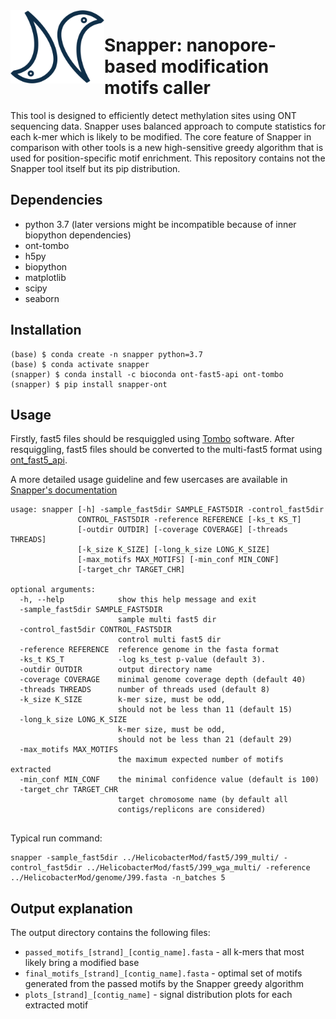 <img src="logo.png" align="left" width=150> 

# Snapper: nanopore-based modification motifs caller

This tool is designed to efficiently detect methylation sites using ONT sequencing data.
Snapper uses balanced approach to compute statistics for each k-mer which is likely to be modified.
The core feature of Snapper in comparison with other tools is a new high-sensitive greedy algorithm that is used 
for position-specific motif enrichment. This repository contains not the Snapper tool itself but its pip distribution.

## Dependencies
- python 3.7 (later versions might be incompatible because of inner biopython dependencies)
- ont-tombo
- h5py
- biopython
- matplotlib
- scipy
- seaborn

## Installation

```
(base) $ conda create -n snapper python=3.7
(base) $ conda activate snapper
(snapper) $ conda install -c bioconda ont-fast5-api ont-tombo
(snapper) $ pip install snapper-ont
```

## Usage

Firstly, fast5 files should be resquiggled using [Tombo](https://github.com/nanoporetech/tombo) software. 
After resquiggling, fast5 files should be converted to the multi-fast5 format using [ont_fast5_api](https://github.com/nanoporetech/ont_fast5_api).

A more detailed usage guideline and few usercases are available in [Snapper's documentation](https://snapper-tutorial.readthedocs.io/en/latest/index.html)

```
usage: snapper [-h] -sample_fast5dir SAMPLE_FAST5DIR -control_fast5dir
               CONTROL_FAST5DIR -reference REFERENCE [-ks_t KS_T]
               [-outdir OUTDIR] [-coverage COVERAGE] [-threads THREADS]
               [-k_size K_SIZE] [-long_k_size LONG_K_SIZE]
               [-max_motifs MAX_MOTIFS] [-min_conf MIN_CONF]
               [-target_chr TARGET_CHR]

optional arguments:
  -h, --help            show this help message and exit
  -sample_fast5dir SAMPLE_FAST5DIR
                        sample multi fast5 dir
  -control_fast5dir CONTROL_FAST5DIR
                        control multi fast5 dir
  -reference REFERENCE  reference genome in the fasta format
  -ks_t KS_T            -log ks_test p-value (default 3).
  -outdir OUTDIR        output directory name
  -coverage COVERAGE    minimal genome coverage depth (default 40)
  -threads THREADS      number of threads used (default 8)
  -k_size K_SIZE        k-mer size, must be odd, 
                        should not be less than 11 (default 15)
  -long_k_size LONG_K_SIZE
                        k-mer size, must be odd, 
                        should not be less than 21 (default 29)
  -max_motifs MAX_MOTIFS
                        the maximum expected number of motifs extracted
  -min_conf MIN_CONF    the minimal confidence value (default is 100)
  -target_chr TARGET_CHR
                        target chromosome name (by default all
                        contigs/replicons are considered)


```


Typical run command:
```
snapper -sample_fast5dir ../HelicobacterMod/fast5/J99_multi/ -control_fast5dir ../HelicobacterMod/fast5/J99_wga_multi/ -reference ../HelicobacterMod/genome/J99.fasta -n_batches 5
```

## Output explanation

The output directory contains the following files:
- `passed_motifs_[strand]_[contig_name].fasta` - all k-mers that most likely bring a modified base
- `final_motifs_[strand]_[contig_name].fasta` - optimal set of motifs generated from the passed motifs by the Snapper greedy algorithm
- `plots_[strand]_[contig_name]` - signal distribution plots for each extracted motif  

